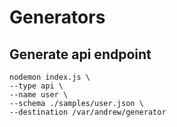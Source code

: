 # Generators



## Generate api endpoint

```
nodemon index.js \
--type api \
--name user \
--schema ./samples/user.json \
--destination /var/andrew/generator
```

